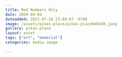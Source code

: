 ```yaml
---
title: Red Numbers Only
date: 2020-04-04
dateadded: 2023-07-28 23:09:07 -0700
image: /assets/pikas-place/pikas-place040420.jpeg
gallery: pikas-place
layout: asset
tags: ["art", "memorial"]
categories: media image

--- 
```

